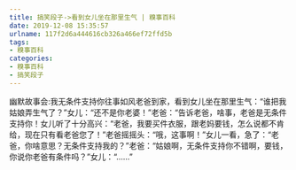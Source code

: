 ```yaml
---
title: 搞笑段子->看到女儿坐在那里生气 | 糗事百科
date: 2019-12-08 15:35:57
urlname: 117f2d6a444616cb326a466ef72ffd5b
tags: 
- 糗事百科
categories:
- 糗事百科
- 搞笑段子
---
```

幽默故事会:我无条件支持你往事如风老爸到家，看到女儿坐在那里生气：“谁把我姑娘弄生气了？”女儿：“还不是你老婆！”老爸：“告诉老爸，啥事，老爸是无条件支持你！女儿听了十分高兴：“老爸，我要买件衣服，跟老妈要钱，怎么说都不肯给，现在只有看老爸您了！”老爸摇摇头：“哦，这事啊！”女儿一看，急了：“老爸，你啥意思？无条件支持我的？”老爸：“姑娘啊，无条件支持你不错啊，要钱，你说你老爸有条件吗？”女儿：“……”


